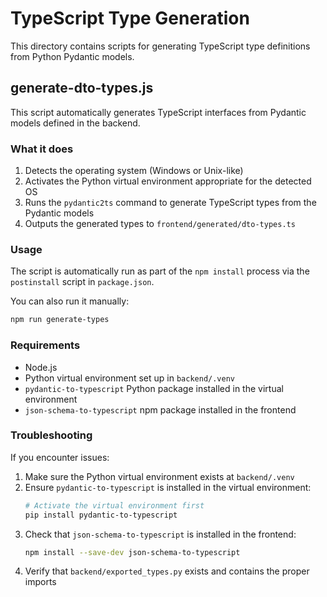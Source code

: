 # TypeScript Type Generation

This directory contains scripts for generating TypeScript type definitions from Python Pydantic models.

## generate-dto-types.js

This script automatically generates TypeScript interfaces from Pydantic models defined in the backend.

### What it does

1. Detects the operating system (Windows or Unix-like)
2. Activates the Python virtual environment appropriate for the detected OS
3. Runs the `pydantic2ts` command to generate TypeScript types from the Pydantic models
4. Outputs the generated types to `frontend/generated/dto-types.ts`

### Usage

The script is automatically run as part of the `npm install` process via the `postinstall` script in `package.json`.

You can also run it manually:

```bash
npm run generate-types
```

### Requirements

- Node.js
- Python virtual environment set up in `backend/.venv`
- `pydantic-to-typescript` Python package installed in the virtual environment
- `json-schema-to-typescript` npm package installed in the frontend

### Troubleshooting

If you encounter issues:

1. Make sure the Python virtual environment exists at `backend/.venv`
2. Ensure `pydantic-to-typescript` is installed in the virtual environment:
   ```bash
   # Activate the virtual environment first
   pip install pydantic-to-typescript
   ```
3. Check that `json-schema-to-typescript` is installed in the frontend:
   ```bash
   npm install --save-dev json-schema-to-typescript
   ```
4. Verify that `backend/exported_types.py` exists and contains the proper imports